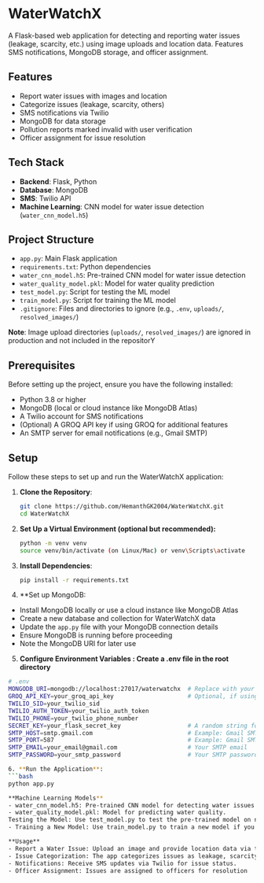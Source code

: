 # WaterWatchX

A Flask-based web application for detecting and reporting water issues (leakage, scarcity, etc.) using image uploads and location data. Features SMS notifications, MongoDB storage, and officer assignment.

## Features
- Report water issues with images and location
- Categorize issues (leakage, scarcity, others)
- SMS notifications via Twilio
- MongoDB for data storage
- Pollution reports marked invalid with user verification
- Officer assignment for issue resolution

## Tech Stack
- **Backend**: Flask, Python
- **Database**: MongoDB
- **SMS**: Twilio API
- **Machine Learning**: CNN model for water issue detection (`water_cnn_model.h5`)

## Project Structure
- `app.py`: Main Flask application
- `requirements.txt`: Python dependencies
- `water_cnn_model.h5`: Pre-trained CNN model for water issue detection
- `water_quality_model.pkl`: Model for water quality prediction
- `test_model.py`: Script for testing the ML model
- `train_model.py`: Script for training the ML model
- `.gitignore`: Files and directories to ignore (e.g., `.env`, `uploads/`, `resolved_images/`)

**Note**: Image upload directories (`uploads/`, `resolved_images/`) are ignored in production and not included in the repositorY

## Prerequisites
Before setting up the project, ensure you have the following installed:
- Python 3.8 or higher
- MongoDB (local or cloud instance like MongoDB Atlas)
- A Twilio account for SMS notifications
- (Optional) A GROQ API key if using GROQ for additional features
- An SMTP server for email notifications (e.g., Gmail SMTP)

## Setup
Follow these steps to set up and run the WaterWatchX application:

1. **Clone the Repository**:
   ```bash
   git clone https://github.com/HemanthGK2004/WaterWatchX.git
   cd WaterWatchX

2. **Set Up a Virtual Environment (optional but recommended):**
    ```bash
    python -m venv venv
    source venv/bin/activate (on Linux/Mac) or venv\Scripts\activate

3. **Install Dependencies**:
    ```bash
    pip install -r requirements.txt

4. **Set up MongoDB:
 - Install MongoDB locally or use a cloud instance like MongoDB Atlas
 - Create a new database and collection for WaterWatchX data
 - Update the `app.py` file with your MongoDB connection details
 - Ensure MongoDB is running before proceeding
 - Note the MongoDB URI for later use

5. **Configure Environment Variables : Create a .env file in the root directory**
```bash
# .env
MONGODB_URI=mongodb://localhost:27017/waterwatchx  # Replace with your MongoDB URI
GROQ_API_KEY=your_groq_api_key                     # Optional, if using GROQ
TWILIO_SID=your_twilio_sid
TWILIO_AUTH_TOKEN=your_twilio_auth_token
TWILIO_PHONE=your_twilio_phone_number
SECRET_KEY=your_flask_secret_key                   # A random string for Flask session security
SMTP_HOST=smtp.gmail.com                           # Example: Gmail SMTP host
SMTP_PORT=587                                      # Example: Gmail SMTP port
SMTP_EMAIL=your_email@gmail.com                    # Your SMTP email
SMTP_PASSWORD=your_smtp_password                   # Your SMTP password or app-specific password

6. **Run the Application**:
```bash
python app.py

**Machine Learning Models**
- water_cnn_model.h5: Pre-trained CNN model for detecting water issues in images.
- water_quality_model.pkl: Model for predicting water quality.
Testing the Model: Use test_model.py to test the pre-trained model on new data.
- Training a New Model: Use train_model.py to train a new model if you have your own dataset.

**Usage**
- Report a Water Issue: Upload an image and provide location data via the web interface.
- Issue Categorization: The app categorizes issues as leakage, scarcity, or others. Pollution reports are marked invalid and require user verification.
- Notifications: Receive SMS updates via Twilio for issue status.
- Officer Assignment: Issues are assigned to officers for resolution


